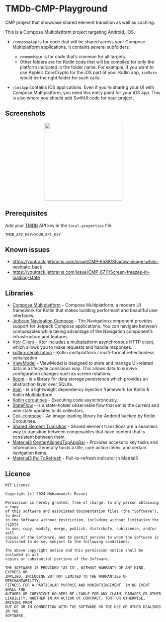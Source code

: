 # TMDb-CMP-Playground
CMP project that showcase shared element transition as well as caching.

This is a Compose Multiplatform project targeting Android, iOS.

* `/composeApp` is for code that will be shared across your Compose Multiplatform applications.
  It contains several subfolders:
  - `commonMain` is for code that’s common for all targets.
  - Other folders are for Kotlin code that will be compiled for only the platform indicated in the folder name.
    For example, if you want to use Apple’s CoreCrypto for the iOS part of your Kotlin app,
    `iosMain` would be the right folder for such calls.

* `/iosApp` contains iOS applications. Even if you’re sharing your UI with Compose Multiplatform, 
  you need this entry point for your iOS app. This is also where you should add SwiftUI code for your project.

## Screenshots
<p align="center">
  <img src="https://github.com/alirezaeiii/Disney-Compose-Multiplatform/blob/main/screenshots/screenshot1.gif" width="250" />
</p>

## Prerequisites

Add your [TMDB](https://www.themoviedb.org/) API key in the `local.properties` file:
```
TMDB_API_KEY=YOUR_API_KEY
```

## Known issues
* https://youtrack.jetbrains.com/issue/CMP-6588/Shadow-image-when-navigate-back
* https://youtrack.jetbrains.com/issue/CMP-6711/Screen-freezes-in-loading-state

## Libraries
* [Compose Multiplatform](https://github.com/JetBrains/compose-multiplatform) - Compose Multiplatform, a modern UI framework for Kotlin that makes building performant and beautiful user interfaces.
* [Jetbrain Navigation Compose](https://www.jetbrains.com/help/kotlin-multiplatform-dev/compose-navigation-routing.html) - The Navigation component provides support for Jetpack Compose applications. You can navigate between composables while taking advantage of the Navigation component’s infrastructure and features.
* [Ktor Client](https://ktor.io/docs/welcome.html) - Ktor includes a multiplatform asynchronous HTTP client, which allows you to make requests and handle responses.
* [kotlinx.serialization](https://github.com/Kotlin/kotlinx.serialization) - Kotlin multiplatform / multi-format reflectionless serialization
* [ViewModel](https://www.jetbrains.com/help/kotlin-multiplatform-dev/compose-viewmodel.html) - ViewModel is designed to store and manage UI-related data in a lifecycle conscious way. This allows data to survive configuration changes such as screen rotations.
* [Room](https://developer.android.com/kotlin/multiplatform/room) - is a library for data storage persistence which provides an abstraction layer over SQLite.
* [Koin](https://github.com/InsertKoinIO/koin) - is a lightweight dependency injection framework for Kotlin & Kotlin Multiplatform.
* [Kotlin coroutines](https://developer.android.com/kotlin/coroutines) - Executing code asynchronously.
* [StateFlow](https://developer.android.com/kotlin/flow/stateflow-and-sharedflow) - is a state-holder observable flow that emits the current and new state updates to its collectors.
* [Coil-compose](https://coil-kt.github.io/coil/compose/) - An image loading library for Android backed by Kotlin Coroutines.
* [Shared Element Transition](https://developer.android.com/develop/ui/compose/animation/shared-elements) - Shared element transitions are a seamless way to transition between composables that have content that is consistent between them.
* [Material3 CenterAlignedTopAppBar](https://developer.android.com/develop/ui/compose/components/app-bars) - Provides access to key tasks and information. Generally hosts a title, core action items, and certain navigation items.
* [Material3 PullToRefresh](https://developer.android.com/reference/kotlin/androidx/compose/material3/pulltorefresh/package-summary.html) - Pull-to-refresh indicator in Matrial3

## Licence
    MIT License

    Copyright (c) 2024 Mohammadali Rezaei

    Permission is hereby granted, free of charge, to any person obtaining a copy
    of this software and associated documentation files (the "Software"), to deal
    in the Software without restriction, including without limitation the rights
    to use, copy, modify, merge, publish, distribute, sublicense, and/or sell
    copies of the Software, and to permit persons to whom the Software is
    furnished to do so, subject to the following conditions:

    The above copyright notice and this permission notice shall be included in all
    copies or substantial portions of the Software.

    THE SOFTWARE IS PROVIDED "AS IS", WITHOUT WARRANTY OF ANY KIND, EXPRESS OR
    IMPLIED, INCLUDING BUT NOT LIMITED TO THE WARRANTIES OF MERCHANTABILITY,
    FITNESS FOR A PARTICULAR PURPOSE AND NONINFRINGEMENT. IN NO EVENT SHALL THE
    AUTHORS OR COPYRIGHT HOLDERS BE LIABLE FOR ANY CLAIM, DAMAGES OR OTHER
    LIABILITY, WHETHER IN AN ACTION OF CONTRACT, TORT OR OTHERWISE, ARISING FROM,
    OUT OF OR IN CONNECTION WITH THE SOFTWARE OR THE USE OR OTHER DEALINGS IN THE
    SOFTWARE.
